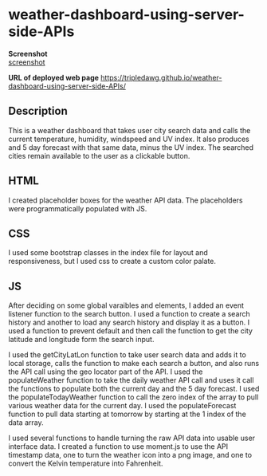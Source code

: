 # weather-dashboard-using-server-side-APIs
 
**Screenshot**  
[screenshot](/weather-dashboard-screenshot800x800.png)

**URL of deployed web page**
https://tripledawg.github.io/weather-dashboard-using-server-side-APIs/

## Description

This is a weather dashboard that takes user city search data and calls the current temperature, humidity, windspeed and UV index.  It also produces and 5 day forecast with that same data, minus the UV index. The searched cities remain available to the user as a clickable button.

## HTML
I created placeholder boxes for the weather API data. The placeholders were programmatically populated with JS. 
## CSS
I used some bootstrap classes in the index file for layout and responsiveness, but I used css to create a custom color palate. 
## JS
After deciding on some global varaibles and elements, I added an event listener function to the search button. I used a function to create a search history and another to load any search history and display it as a button. I used a function to prevent default and then call the function to get the city latitude and longitude form the search input.

I used the getCityLatLon function to take user search data and adds it to local storage, calls the function to make each search a button, and also runs the API call using the geo locator part of the API.  I used the populateWeather function to take the daily weather API call and uses it call the functions to populate both the current day and the 5 day forecast.  I used the populateTodayWeather function to call the zero index of the array to pull various weather data for the current day. I used the populateForecast function to pull data starting at tomorrow by starting at the 1 index of the data array. 

I used several functions to handle turning the raw API data into usable user interface data.  I created a function to use moment.js to use the API timestamp data, one to turn the weather icon into a png image, and one to convert the Kelvin temperature into Fahrenheit. 


